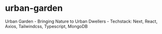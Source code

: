 # urban-garden
 Urban Garden - Bringing Nature to Urban Dwellers - Techstack: Next, React, Axios, Tailwindcss, Typescript, MongoDB
